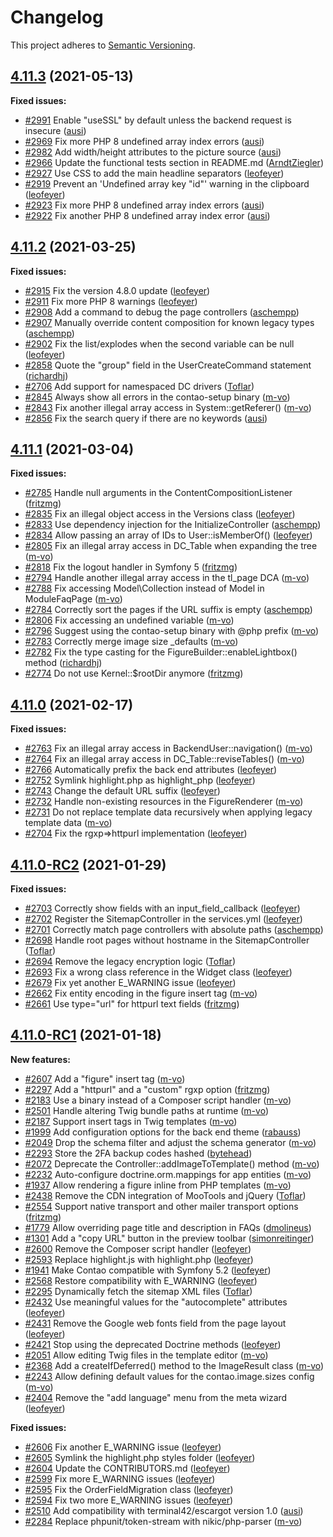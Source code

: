 # Changelog

This project adheres to [Semantic Versioning].

## [4.11.3] (2021-05-13)

**Fixed issues:**

- [#2991] Enable "useSSL" by default unless the backend request is insecure ([ausi])
- [#2969] Fix more PHP 8 undefined array index errors ([ausi])
- [#2982] Add width/height attributes to the picture source ([ausi])
- [#2966] Update the functional tests section in README.md ([ArndtZiegler])
- [#2927] Use CSS to add the main headline separators ([leofeyer])
- [#2919] Prevent an 'Undefined array key "id"' warning in the clipboard ([leofeyer])
- [#2923] Fix more PHP 8 undefined array index errors ([ausi])
- [#2922] Fix another PHP 8 undefined array index error ([ausi])

## [4.11.2] (2021-03-25)

**Fixed issues:**

- [#2915] Fix the version 4.8.0 update ([leofeyer])
- [#2911] Fix more PHP 8 warnings ([leofeyer])
- [#2908] Add a command to debug the page controllers ([aschempp])
- [#2907] Manually override content composition for known legacy types ([aschempp])
- [#2902] Fix the list/explodes when the second variable can be null ([leofeyer])
- [#2858] Quote the "group" field in the UserCreateCommand statement ([richardhj])
- [#2706] Add support for namespaced DC drivers ([Toflar])
- [#2845] Always show all errors in the contao-setup binary ([m-vo])
- [#2843] Fix another illegal array access in System::getReferer() ([m-vo])
- [#2856] Fix the search query if there are no keywords ([ausi])

## [4.11.1] (2021-03-04)

**Fixed issues:**

- [#2785] Handle null arguments in the ContentCompositionListener ([fritzmg])
- [#2835] Fix an illegal object access in the Versions class ([leofeyer])
- [#2833] Use dependency injection for the InitializeController ([aschempp])
- [#2834] Allow passing an array of IDs to User::isMemberOf() ([leofeyer])
- [#2805] Fix an illegal array access in DC_Table when expanding the tree ([m-vo])
- [#2818] Fix the logout handler in Symfony 5 ([fritzmg])
- [#2794] Handle another illegal array access in the tl_page DCA ([m-vo])
- [#2788] Fix accessing Model\Collection instead of Model in ModuleFaqPage ([m-vo])
- [#2784] Correctly sort the pages if the URL suffix is empty ([aschempp])
- [#2806] Fix accessing an undefined variable ([m-vo])
- [#2796] Suggest using the contao-setup binary with @php prefix ([m-vo])
- [#2783] Correctly merge image size _defaults ([m-vo])
- [#2782] Fix the type casting for the FigureBuilder::enableLightbox() method ([richardhj])
- [#2774] Do not use Kernel::$rootDir anymore ([fritzmg])

## [4.11.0] (2021-02-17)

**Fixed issues:**

- [#2763] Fix an illegal array access in BackendUser::navigation() ([m-vo])
- [#2764] Fix an illegal array access in DC_Table::reviseTables() ([m-vo])
- [#2766] Automatically prefix the back end attributes ([leofeyer])
- [#2752] Symlink highlight.php as highlight_php ([leofeyer])
- [#2743] Change the default URL suffix ([leofeyer])
- [#2732] Handle non-existing resources in the FigureRenderer ([m-vo])
- [#2731] Do not replace template data recursively when applying legacy template data ([m-vo])
- [#2704] Fix the rgxp=>httpurl implementation ([leofeyer])

## [4.11.0-RC2] (2021-01-29)

**Fixed issues:**

- [#2703] Correctly show fields with an input_field_callback ([leofeyer])
- [#2702] Register the SitemapController in the services.yml ([leofeyer])
- [#2701] Correctly match page controllers with absolute paths ([aschempp])
- [#2698] Handle root pages without hostname in the SitemapController ([Toflar])
- [#2694] Remove the legacy encryption logic ([Toflar])
- [#2693] Fix a wrong class reference in the Widget class ([leofeyer])
- [#2679] Fix yet another E_WARNING issue ([leofeyer])
- [#2662] Fix entity encoding in the figure insert tag ([m-vo])
- [#2661] Use type="url" for httpurl text fields ([fritzmg])

## [4.11.0-RC1] (2021-01-18)

**New features:**

- [#2607] Add a "figure" insert tag ([m-vo])
- [#2297] Add a "httpurl" and a "custom" rgxp option ([fritzmg])
- [#2183] Use a binary instead of a Composer script handler ([m-vo])
- [#2501] Handle altering Twig bundle paths at runtime ([m-vo])
- [#2187] Support insert tags in Twig templates ([m-vo])
- [#1999] Add configuration options for the back end theme ([rabauss])
- [#2049] Drop the schema filter and adjust the schema generator ([m-vo])
- [#2293] Store the 2FA backup codes hashed ([bytehead])
- [#2072] Deprecate the Controller::addImageToTemplate() method ([m-vo])
- [#2232] Auto-configure doctrine.orm.mappings for app entities ([m-vo])
- [#1937] Allow rendering a figure inline from PHP templates ([m-vo])
- [#2438] Remove the CDN integration of MooTools and jQuery ([Toflar])
- [#2554] Support native transport and other mailer transport options ([fritzmg])
- [#1779] Allow overriding page title and description in FAQs ([dmolineus])
- [#1301] Add a "copy URL" button in the preview toolbar ([simonreitinger])
- [#2600] Remove the Composer script handler ([leofeyer])
- [#2593] Replace highlight.js with highlight.php ([leofeyer])
- [#1941] Make Contao compatible with Symfony 5.2 ([leofeyer])
- [#2568] Restore compatibility with E_WARNING ([leofeyer])
- [#2295] Dynamically fetch the sitemap XML files ([Toflar])
- [#2432] Use meaningful values for the "autocomplete" attributes ([leofeyer])
- [#2431] Remove the Google web fonts field from the page layout ([leofeyer])
- [#2421] Stop using the deprecated Doctrine methods ([leofeyer])
- [#2051] Allow editing Twig files in the template editor ([m-vo])
- [#2368] Add a createIfDeferred() method to the ImageResult class ([m-vo])
- [#2243] Allow defining default values for the contao.image.sizes config ([m-vo])
- [#2404] Remove the "add language" menu from the meta wizard ([leofeyer])

**Fixed issues:**

- [#2606] Fix another E_WARNING issue ([leofeyer])
- [#2605] Symlink the highlight.php styles folder ([leofeyer])
- [#2604] Update the CONTRIBUTORS.md ([leofeyer])
- [#2599] Fix more E_WARNING issues ([leofeyer])
- [#2595] Fix the OrderFieldMigration class ([leofeyer])
- [#2594] Fix two more E_WARNING issues ([leofeyer])
- [#2510] Add compatibility with terminal42/escargot version 1.0 ([ausi])
- [#2284] Replace phpunit/token-stream with nikic/php-parser ([m-vo])

[Semantic Versioning]: https://semver.org/spec/v2.0.0.html
[4.11.3]: https://github.com/contao/contao/releases/tag/4.11.3
[4.11.2]: https://github.com/contao/contao/releases/tag/4.11.2
[4.11.1]: https://github.com/contao/contao/releases/tag/4.11.1
[4.11.0]: https://github.com/contao/contao/releases/tag/4.11.0
[4.11.0-RC2]: https://github.com/contao/contao/releases/tag/4.11.0-RC2
[4.11.0-RC1]: https://github.com/contao/contao/releases/tag/4.11.0-RC1
[ArndtZiegler]: https://github.com/ArndtZiegler
[aschempp]: https://github.com/aschempp
[ausi]: https://github.com/ausi
[bytehead]: https://github.com/bytehead
[dmolineus]: https://github.com/dmolineus
[fritzmg]: https://github.com/fritzmg
[leofeyer]: https://github.com/leofeyer
[m-vo]: https://github.com/m-vo
[rabauss]: https://github.com/rabauss
[richardhj]: https://github.com/richardhj
[simonreitinger]: https://github.com/simonreitinger
[Toflar]: https://github.com/Toflar
[#2991]: https://github.com/contao/contao/pull/2991
[#2969]: https://github.com/contao/contao/pull/2969
[#2982]: https://github.com/contao/contao/pull/2982
[#2966]: https://github.com/contao/contao/pull/2966
[#2927]: https://github.com/contao/contao/pull/2927
[#2919]: https://github.com/contao/contao/pull/2919
[#2923]: https://github.com/contao/contao/pull/2923
[#2922]: https://github.com/contao/contao/pull/2922
[#2915]: https://github.com/contao/contao/pull/2915
[#2911]: https://github.com/contao/contao/pull/2911
[#2908]: https://github.com/contao/contao/pull/2908
[#2907]: https://github.com/contao/contao/pull/2907
[#2902]: https://github.com/contao/contao/pull/2902
[#2858]: https://github.com/contao/contao/pull/2858
[#2706]: https://github.com/contao/contao/pull/2706
[#2845]: https://github.com/contao/contao/pull/2845
[#2843]: https://github.com/contao/contao/pull/2843
[#2856]: https://github.com/contao/contao/pull/2856
[#2785]: https://github.com/contao/contao/pull/2785
[#2835]: https://github.com/contao/contao/pull/2835
[#2833]: https://github.com/contao/contao/pull/2833
[#2834]: https://github.com/contao/contao/pull/2834
[#2805]: https://github.com/contao/contao/pull/2805
[#2818]: https://github.com/contao/contao/pull/2818
[#2794]: https://github.com/contao/contao/pull/2794
[#2788]: https://github.com/contao/contao/pull/2788
[#2784]: https://github.com/contao/contao/pull/2784
[#2806]: https://github.com/contao/contao/pull/2806
[#2796]: https://github.com/contao/contao/pull/2796
[#2783]: https://github.com/contao/contao/pull/2783
[#2782]: https://github.com/contao/contao/pull/2782
[#2774]: https://github.com/contao/contao/pull/2774
[#2763]: https://github.com/contao/contao/pull/2763
[#2764]: https://github.com/contao/contao/pull/2764
[#2766]: https://github.com/contao/contao/pull/2766
[#2752]: https://github.com/contao/contao/pull/2752
[#2743]: https://github.com/contao/contao/pull/2743
[#2732]: https://github.com/contao/contao/pull/2732
[#2731]: https://github.com/contao/contao/pull/2731
[#2704]: https://github.com/contao/contao/pull/2704
[#2703]: https://github.com/contao/contao/pull/2703
[#2702]: https://github.com/contao/contao/pull/2702
[#2701]: https://github.com/contao/contao/pull/2701
[#2698]: https://github.com/contao/contao/pull/2698
[#2694]: https://github.com/contao/contao/pull/2694
[#2693]: https://github.com/contao/contao/pull/2693
[#2679]: https://github.com/contao/contao/pull/2679
[#2662]: https://github.com/contao/contao/pull/2662
[#2661]: https://github.com/contao/contao/pull/2661
[#2607]: https://github.com/contao/contao/pull/2607
[#2297]: https://github.com/contao/contao/pull/2297
[#2183]: https://github.com/contao/contao/pull/2183
[#2501]: https://github.com/contao/contao/pull/2501
[#2187]: https://github.com/contao/contao/pull/2187
[#1999]: https://github.com/contao/contao/pull/1999
[#2049]: https://github.com/contao/contao/pull/2049
[#2293]: https://github.com/contao/contao/pull/2293
[#2072]: https://github.com/contao/contao/pull/2072
[#2232]: https://github.com/contao/contao/pull/2232
[#1937]: https://github.com/contao/contao/pull/1937
[#2438]: https://github.com/contao/contao/pull/2438
[#2554]: https://github.com/contao/contao/pull/2554
[#1779]: https://github.com/contao/contao/pull/1779
[#1301]: https://github.com/contao/contao/pull/1301
[#2600]: https://github.com/contao/contao/pull/2600
[#2593]: https://github.com/contao/contao/pull/2593
[#1941]: https://github.com/contao/contao/pull/1941
[#2568]: https://github.com/contao/contao/pull/2568
[#2295]: https://github.com/contao/contao/pull/2295
[#2432]: https://github.com/contao/contao/pull/2432
[#2431]: https://github.com/contao/contao/pull/2431
[#2421]: https://github.com/contao/contao/pull/2421
[#2051]: https://github.com/contao/contao/pull/2051
[#2368]: https://github.com/contao/contao/pull/2368
[#2243]: https://github.com/contao/contao/pull/2243
[#2404]: https://github.com/contao/contao/pull/2404
[#2606]: https://github.com/contao/contao/pull/2606
[#2605]: https://github.com/contao/contao/pull/2605
[#2604]: https://github.com/contao/contao/pull/2604
[#2599]: https://github.com/contao/contao/pull/2599
[#2595]: https://github.com/contao/contao/pull/2595
[#2594]: https://github.com/contao/contao/pull/2594
[#2510]: https://github.com/contao/contao/pull/2510
[#2284]: https://github.com/contao/contao/pull/2284
